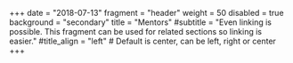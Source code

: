 +++
date = "2018-07-13"
fragment = "header"
weight = 50
disabled = true
background = "secondary"
title = "Mentors"
#subtitle = "Even linking is possible. This fragment can be used for related sections so linking is easier."
#title_align = "left" # Default is center, can be left, right or center
+++